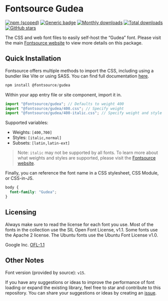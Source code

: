 # Fontsource Gudea

[![npm (scoped)](https://img.shields.io/npm/v/@fontsource/gudea?color=brightgreen)](https://www.npmjs.com/package/@fontsource/gudea) [![Generic badge](https://img.shields.io/badge/fontsource-passing-brightgreen)](https://github.com/fontsource/fontsource) [![Monthly downloads](https://badgen.net/npm/dm/@fontsource/gudea)](https://github.com/fontsource/fontsource) [![Total downloads](https://badgen.net/npm/dt/@fontsource/gudea)](https://github.com/fontsource/fontsource) [![GitHub stars](https://img.shields.io/github/stars/fontsource/fontsource.svg?style=social&label=Star)](https://github.com/fontsource/fontsource/stargazers)

The CSS and web font files to easily self-host the “Gudea” font. Please visit the main [Fontsource website](https://fontsource.org/fonts/gudea) to view more details on this package.

## Quick Installation

Fontsource offers multiple methods to import the CSS, including using a bundler like Vite or using SASS. You can find full documentation [here](https://fontsource.org/docs/getting-started/introduction).

```javascript
npm install @fontsource/gudea
```

Within your app entry file or site component, import it in.

```javascript
import "@fontsource/gudea"; // Defaults to weight 400
import "@fontsource/gudea/400.css"; // Specify weight
import "@fontsource/gudea/400-italic.css"; // Specify weight and style
```

Supported variables:
- Weights: `[400,700]`
- Styles: `[italic,normal]`
- Subsets: `[latin,latin-ext]`

> Note: `italic` may not be supported by all fonts. To learn more about what weights and styles are supported, please visit the [Fontsource website](https://fontsource.org/fonts/gudea).

Finally, you can reference the font name in a CSS stylesheet, CSS Module, or CSS-in-JS.

```css
body {
  font-family: "Gudea";
}
```

## Licensing
Always make sure to read the license for each font you use. Most of the fonts in the collection use the SIL Open Font License, v1.1. Some fonts use the Apache 2 license. The Ubuntu fonts use the Ubuntu Font License v1.0.

Google Inc.
[OFL-1.1](http://scripts.sil.org/OFL)

## Other Notes
Font version (provided by source): `v15`.

If you have any suggestions or ideas to improve the performance of font loading or expand the existing library, feel free to star and contribute to this repository. You can share your suggestions or ideas by creating an [issue](https://github.com/fontsource/fontsource/issues).